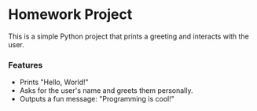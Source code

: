 # Homework Project

This is a simple Python project that prints a greeting and interacts with the user.

### Features
- Prints "Hello, World!"
- Asks for the user's name and greets them personally.
- Outputs a fun message: "Programming is cool!"

